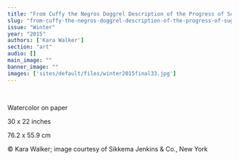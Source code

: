 ```yaml
---
title: "From Cuffy the Negros Doggrel Description of the Progress of Sugar"
slug: "from-cuffy-the-negros-doggrel-description-of-the-progress-of-sugar"
issue: "Winter"
year: "2015"
authors: ['Kara Walker']
section: "art"
audio: []
main_image: ""
banner_image: ""
images: ['sites/default/files/winter2015final33.jpg']
---
```

 

 Watercolor on paper

 30 x 22 inches

 76.2 x 55.9 cm

 © Kara Walker; image courtesy of Sikkema Jenkins & Co., New York

